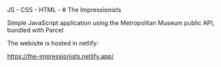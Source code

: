 JS - CSS - HTML - # The Impressionists

Simple JavaScript application using the Metropolitan Museum public API, bundled with Parcel

The webisite is hosted in netlify:

https://the-impressionists.netlify.app/

